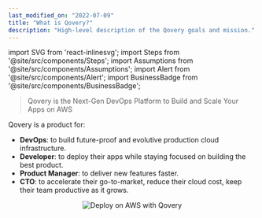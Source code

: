 ```yaml
---
last_modified_on: "2022-07-09"
title: "What is Qovery?"
description: "High-level description of the Qovery goals and mission."
---
```


import SVG from 'react-inlinesvg';
import Steps from '@site/src/components/Steps';
import Assumptions from '@site/src/components/Assumptions';
import Alert from '@site/src/components/Alert';
import BusinessBadge from '@site/src/components/BusinessBadge';

> Qovery is the Next-Gen DevOps Platform to Build and Scale Your Apps on AWS

Qovery is a product for:
- **DevOps**: to build future-proof and evolutive production cloud infrastructure.
- **Developer**: to deploy their apps while staying focused on building the best product.
- **Product Manager**: to deliver new features faster.
- **CTO**: to accelerate their go-to-market, reduce their cloud cost, keep their team productive as it grows.

<p align="center">
  <img src="/img/qovery_deploy_on_aws.svg" alt="Deploy on AWS with Qovery" />
</p>



